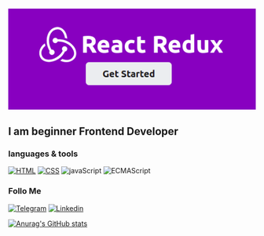 ![Header](https://github.com/dmitrybdrv/dmitrybdrv/blob/main/assets/react-redux.png)

## I am beginner Frontend Developer

### languages & tools
[![HTML](https://img.shields.io/badge/-HTML-591ccb?style=for-the-badge&logo=html5&logoColor=f03c3f)](https://html.spec.whatwg.org/multipage/)
[![CSS](https://img.shields.io/badge/-CSS-591ccb?style=for-the-badge&logo=CSSWizardry&logoColor=fff200)](https://html.spec.whatwg.org/multipage/)
![javaScript](https://img.shields.io/badge/-javaScript-591ccb?style=for-the-badge&logo=javaScript&logoColor=ed30d0)
![ECMAScript](https://img.shields.io/badge/-ES6-591ccb?style=for-the-badge&logo=Etsy&logoColor=f7c922)

### Follo Me
[![Telegram](https://img.shields.io/badge/-Telegram-591ccb?style=for-the-badge&logo=telegram&logoColor=f03c3f)](https://t.me/DMITRYBDRV)
[![Linkedin](https://img.shields.io/badge/-Linkedin-591ccb?style=for-the-badge&logo=linkedin&logoColor=29f722)](https://www.linkedin.com/in/dmitry-b-041432150/)

[![Anurag's GitHub stats](https://github-readme-stats.vercel.app/api?username=dmitrybdrv&show_icons=true&theme=onedark)](https://github.com/anuraghazra/github-readme-stats)
